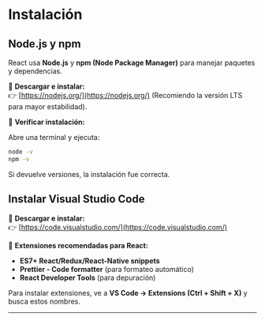 # Instalación

## **Node.js y npm**
React usa **Node.js** y **npm (Node Package Manager)** para manejar paquetes y dependencias.

🔹 **Descargar e instalar:**  
👉 [https://nodejs.org/](https://nodejs.org/) (Recomiendo la versión LTS para mayor estabilidad).

🔹 **Verificar instalación:**  

Abre una terminal y ejecuta:

```sh
node -v
npm -v
```

Si devuelve versiones, la instalación fue correcta.



## **Instalar Visual Studio Code**

🔹 **Descargar e instalar:**  
👉 [https://code.visualstudio.com/](https://code.visualstudio.com/)

🔹 **Extensiones recomendadas para React:**

- **ES7+ React/Redux/React-Native snippets**
- **Prettier - Code formatter** (para formateo automático)
- **React Developer Tools** (para depuración)

Para instalar extensiones, ve a **VS Code → Extensions (Ctrl + Shift + X)** y busca estos nombres.

---
